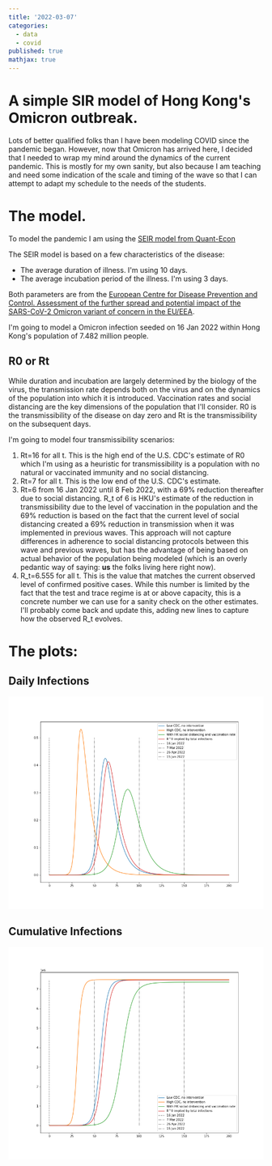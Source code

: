 ```yaml
---
title: '2022-03-07'
categories:
  - data
  - covid
published: true
mathjax: true
---
```


# A simple SIR model of Hong Kong's Omicron outbreak.

Lots of better qualified folks than I have been modeling COVID since the pandemic began. However, now that Omicron has arrived here, I decided that I needed to wrap my mind around the dynamics of the current pandemic. This is mostly for my own sanity, but also because I am teaching and need some indication of the scale and timing of the wave so that I can attempt to adapt my schedule to the needs of the students.

# The model.

To  model the pandemic I am using the [SEIR model from Quant-Econ](https://python.quantecon.org/sir_model.html)

The SEIR model is based on a few characteristics of the disease:

- The average duration of illness. I'm using 10 days.
- The average incubation period of the illness. I'm using 3 days.

Both parameters are from the [ European Centre for Disease Prevention and Control. Assessment of the further spread and potential impact
of the SARS-CoV-2 Omicron variant of concern in the EU/EEA](https://www.ecdc.europa.eu/sites/default/files/documents/RRA-19-update-27-jan-2022.pdf).

I'm going to model a Omicron infection seeded on 16 Jan 2022 within Hong Kong's population of 7.482 million people.

## R0 or Rt

While duration and incubation are largely determined by the biology of the virus, the transmission rate depends both on the virus and on the dynamics of the population into which it is introduced. Vaccination rates and social distancing are the key dimensions of the population that I'll consider. R0 is the transmissibility of the disease on day zero and Rt is the transmissibility on the subsequent days.

I'm going to model four transmissibility scenarios:

1. Rt=16 for all t. This is the high end of the U.S. CDC's estimate of R0 which I'm using as a heuristic for transmissibility is a population with no natural or vaccinated immunity and no social distancing.
2. Rt=7 for all t. This is the low end of the U.S. CDC's estimate.
3. Rt=6 from 16 Jan 2022 until 8 Feb 2022, with a 69% reduction thereafter due to social distancing. R_t of 6 is HKU's estimate of the reduction in transmissibility due to the level of vaccination in the population and the 69% reduction is based on the fact that the current level of social distancing created a 69% reduction in transmission when it was implemented in previous waves. This approach will not capture differences in adherence to social distancing protocols between this wave and previous waves, but has the advantage of being based on actual behavior of the population being modeled (which is an overly pedantic way of saying: __us__ the folks living here right now).
4. R_t=6.555 for all t. This is the value that matches the current observed level of confirmed positive cases. While this number is limited by the fact that the test and trace regime is at or above capacity, this is a concrete number we can use for a sanity check on the other estimates. I'll probably come back and update this, adding new lines to capture how the observed R_t evolves.

# The plots:

## Daily Infections

![Daily Infections, Projected on 7 Mar 2022](/assets/img/infections_20220307.png)

<!-- <img src="https://ArthurHowardMorris.github.io/ArthurHowardMorris.github.io/assets/img/infections_20220307.png" alt="Daily Infections, Projected on 7 Mar 2022" /> -->

## Cumulative Infections

<!-- ![Figure 1](/assets/img/CMWW_F1_MAIN.png) -->


![Cumulative Infections, Projected on 7 Mar 2022](/assets/img/cumulative_20220307.png)

<!-- <img src="https://ArthurHowardMorris.github.io/ArthurHowardMorris.github.io/assets/img/cumulative_20220307.png" alt="Cumulative Infections, Projected on 7 Mar 2022" /> -->

<!-- TODO: post the code -->
